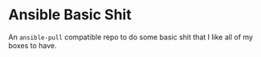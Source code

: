 # Ansible Basic Shit

An `ansible-pull` compatible repo to do some basic shit that I like all of my boxes to have.
